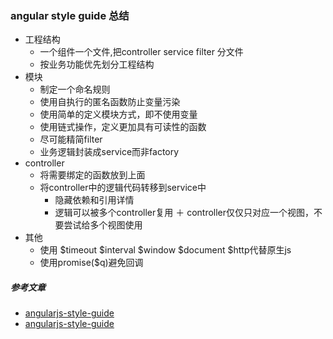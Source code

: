 ### angular style guide 总结
+ 工程结构
	+ 一个组件一个文件,把controller service filter 分文件
	+ 按业务功能优先划分工程结构
+ 模块
	+ 制定一个命名规则
	+ 使用自执行的匿名函数防止变量污染
	+ 使用简单的定义模块方式，即不使用变量
	+ 使用链式操作，定义更加具有可读性的函数
	+ 尽可能精简filter
	+ 业务逻辑封装成service而非factory
+ controller
	+ 将需要绑定的函数放到上面
	+ 将controller中的逻辑代码转移到service中
		+ 隐藏依赖和引用详情
		+ 逻辑可以被多个controller复用
	＋ controller仅仅只对应一个视图，不要尝试给多个视图使用
+ 其他
	+ 使用 $timeout $interval $window $document $http代替原生js
	+ 使用promise($q)避免回调




##### 参考文章
+ [angularjs-style-guide](https://github.com/mgechev/angularjs-style-guide/blob/master/README-zh-cn.md)
+ [angularjs-style-guide](https://github.com/johnpapa/angular-styleguide)